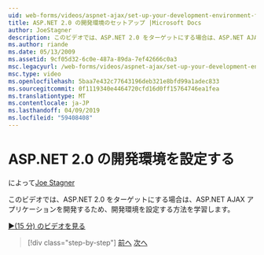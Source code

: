 ```yaml
---
uid: web-forms/videos/aspnet-ajax/set-up-your-development-environment-for-aspnet-20
title: ASP.NET 2.0 の開発環境のセットアップ |Microsoft Docs
author: JoeStagner
description: このビデオでは、ASP.NET 2.0 をターゲットにする場合は、ASP.NET AJAX アプリケーションを開発するため、開発環境を設定する方法を学習します。
ms.author: riande
ms.date: 05/13/2009
ms.assetid: 9cf05d32-6c0e-487a-89da-7ef42666c0a3
msc.legacyurl: /web-forms/videos/aspnet-ajax/set-up-your-development-environment-for-aspnet-20
msc.type: video
ms.openlocfilehash: 5baa7e432c77643196deb321e8bfd99a1adec833
ms.sourcegitcommit: 0f1119340e4464720cfd16d0ff15764746ea1fea
ms.translationtype: MT
ms.contentlocale: ja-JP
ms.lasthandoff: 04/09/2019
ms.locfileid: "59408408"
---
```

# <a name="set-up-your-development-environment-for-aspnet-20"></a>ASP.NET 2.0 の開発環境を設定する

によって[Joe Stagner](https://github.com/JoeStagner)

このビデオでは、ASP.NET 2.0 をターゲットにする場合は、ASP.NET AJAX アプリケーションを開発するため、開発環境を設定する方法を学習します。

[&#9654;(15 分) のビデオを見る](https://channel9.msdn.com/Blogs/ASP-NET-Site-Videos/set-up-your-development-environment-for-aspnet-20)

> [!div class="step-by-step"]
> [前へ](set-up-your-development-environment-for-aspnet-35.md)
> [次へ](how-do-i-customize-error-handling-for-the-aspnet-ajax-updatepanel.md)
